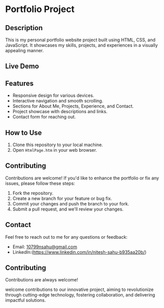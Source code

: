 # Portfolio Project

## Description

This is my personal portfolio website project built using HTML, CSS, and JavaScript. It showcases my skills, projects, and experiences in a visually appealing manner.

## Live Demo





## Features

- Responsive design for various devices.
- Interactive navigation and smooth scrolling.
- Sections for About Me, Projects, Experience, and Contact.
- Project showcase with descriptions and links.
- Contact form for reaching out.

## How to Use

1. Clone this repository to your local machine.
2. Open `HtmlPage.htm` in your web browser.

## Contributing

Contributions are welcome! If you'd like to enhance the portfolio or fix any issues, please follow these steps:
1. Fork the repository.
2. Create a new branch for your feature or bug fix.
3. Commit your changes and push the branch to your fork.
4. Submit a pull request, and we'll review your changes.




## Contact

Feel free to reach out to me for any questions or feedback:

- Email: 10799nsahu@gmail.com
- LinkedIn:(https://www.linkedin.com/in/nitesh-sahu-b935aa20b/)

## Contributing

Contributions are always welcome!

 welcome contributions to our innovative project, aiming to revolutionize  through cutting-edge technology, fostering collaboration, and delivering impactful solutions.


